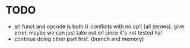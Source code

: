 TODO
===========
- srl funct and opcode is both 0. conflicts with no op!! (all zeroes). give error. maybe we can just take out srl since it's not tested ha!
- continue doing other part first. (branch and memory)